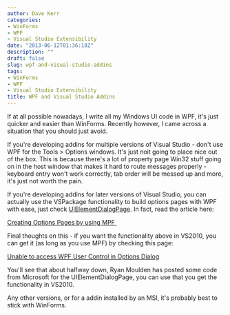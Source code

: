 ```yaml
---
author: Dave Kerr
categories:
- WinForms
- WPF
- Visual Studio Extensibility
date: "2013-06-12T01:36:18Z"
description: ""
draft: false
slug: wpf-and-visual-studio-addins
tags:
- WinForms
- WPF
- Visual Studio Extensibility
title: WPF and Visual Studio Addins
---
```



If at all possible nowadays, I write all my Windows UI code in WPF, it's just quicker and easier than WinForms. Recently however, I came across a situation that you should just avoid.

If you're developing addins for multiple versions of Visual Studio - don't use WPF for the Tools &gt; Options windows. It's just noit going to place nice out of the box. This is because there's a lot of property page Win32 stuff going on in the host window that makes it hard to route messages properly - keyboard entry won't work correctly, tab order will be messed up and more, it's just not worth the pain.

If you're developing addins for later versions of Visual Studio, you can actually use the VSPackage functionality to build options pages with WPF with ease, just check <a href="http://msdn.microsoft.com/en-us/library/microsoft.visualstudio.shell.uielementdialogpage.aspx" target="_blank">UIElementDialogPage</a>. In fact, read the article here:

<a title="Creating Option Pages by using MPF" href="http://msdn.microsoft.com/en-us/library/bb165039.aspx" target="_blank">Creating Options Pages by using MPF </a>

Final thoughts on this - if you want the functionality above in VS2010, you can get it (as long as you use MPF) by checking this page:

<a href="http://social.msdn.microsoft.com/Forums/en-US/vsx/thread/6af9718e-8778-4233-875d-b38c03e9f4ba" target="_blank">Unable to access WPF User Control in Options Dialog</a>

You'll see that about halfway down, Ryan Moulden has posted some code from Microsoft for the UIElementDialogPage, you can use that you get the functionality in VS2010.

Any other versions, or for a addin installed by an MSI, it's probably best to stick with WinForms.

&nbsp;

